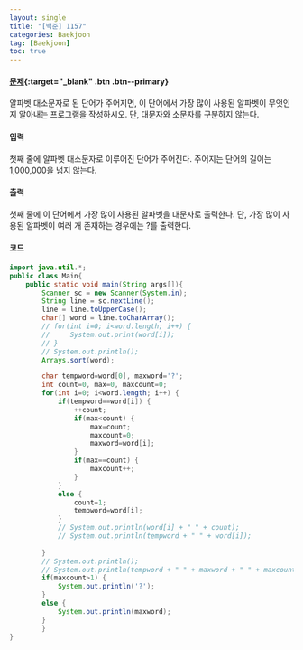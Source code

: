 ```yaml
---
layout: single
title: "[백준] 1157"
categories: Baekjoon
tag: [Baekjoon]
toc: true
---
```


#### [문제](https://www.acmicpc.net/problem/1157){:target="\_blank" .btn .btn--primary}
알파벳 대소문자로 된 단어가 주어지면, 이 단어에서 가장 많이 사용된 알파벳이 무엇인지 알아내는 프로그램을 작성하시오. 단, 대문자와 소문자를 구분하지 않는다.

#### 입력
첫째 줄에 알파벳 대소문자로 이루어진 단어가 주어진다. 주어지는 단어의 길이는 1,000,000을 넘지 않는다.

#### 출력
첫째 줄에 이 단어에서 가장 많이 사용된 알파벳을 대문자로 출력한다. 단, 가장 많이 사용된 알파벳이 여러 개 존재하는 경우에는 ?를 출력한다.

#### 코드
```java
import java.util.*;
public class Main{
	public static void main(String args[]){
		Scanner sc = new Scanner(System.in);
        String line = sc.nextLine();
        line = line.toUpperCase();
        char[] word = line.toCharArray();
        // for(int i=0; i<word.length; i++) {
        //     System.out.print(word[i]);
        // }
        // System.out.println();
        Arrays.sort(word);

        char tempword=word[0], maxword='?';
        int count=0, max=0, maxcount=0;
        for(int i=0; i<word.length; i++) {
            if(tempword==word[i]) {
                ++count;
                if(max<count) {
                    max=count;
                    maxcount=0;
                    maxword=word[i];
                }
                if(max==count) {
                    maxcount++;
                }
            }
            else {
                count=1;
                tempword=word[i];
            }
            // System.out.println(word[i] + " " + count);
            // System.out.println(tempword + " " + word[i]);
            
        }
        // System.out.println();
        // System.out.println(tempword + " " + maxword + " " + maxcount);
        if(maxcount>1) {
            System.out.println('?');
        }
        else {
            System.out.println(maxword);
        }
        }
}
```
